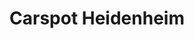 ---
title: "Carspot Heidenheim"
url: /heidenheim-an-der-brenz/carspot-heidenheim/
shop: Autowerkstatt
---